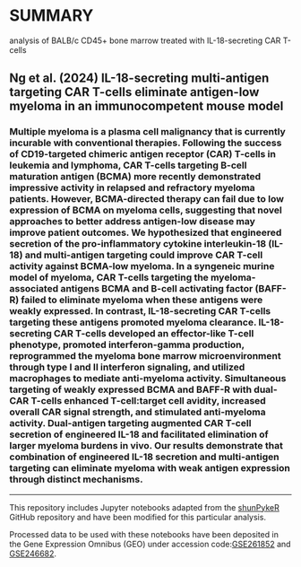 # SUMMARY
analysis of BALB/c CD45+ bone marrow treated with IL-18-secreting CAR T-cells

## Ng et al. (2024) IL-18-secreting multi-antigen targeting CAR T-cells eliminate antigen-low myeloma in an immunocompetent mouse model

### Multiple myeloma is a plasma cell malignancy that is currently incurable with conventional therapies. Following the success of CD19-targeted chimeric antigen receptor (CAR) T-cells in leukemia and lymphoma, CAR T-cells targeting B-cell maturation antigen (BCMA) more recently demonstrated impressive activity in relapsed and refractory myeloma patients. However, BCMA-directed therapy can fail due to low expression of BCMA on myeloma cells, suggesting that novel approaches to better address antigen-low disease may improve patient outcomes. We hypothesized that engineered secretion of the pro-inflammatory cytokine interleukin-18 (IL-18) and multi-antigen targeting could improve CAR T-cell activity against BCMA-low myeloma. In a syngeneic murine model of myeloma, CAR T-cells targeting the myeloma-associated antigens BCMA and B-cell activating factor (BAFF-R) failed to eliminate myeloma when these antigens were weakly expressed. In contrast, IL-18-secreting CAR T-cells targeting these antigens promoted myeloma clearance. IL-18-secreting CAR T-cells developed an effector-like T-cell phenotype, promoted interferon-gamma production, reprogrammed the myeloma bone marrow microenvironment through type I and II interferon signaling, and utilized macrophages to mediate anti-myeloma activity. Simultaneous targeting of weakly expressed BCMA and BAFF-R with dual-CAR T-cells enhanced T-cell:target cell avidity, increased overall CAR signal strength, and stimulated anti-myeloma activity. Dual-antigen targeting augmented CAR T-cell secretion of engineered IL-18 and facilitated elimination of larger myeloma burdens in vivo. Our results demonstrate that combination of engineered IL-18 secretion and multi-antigen targeting can eliminate myeloma with weak antigen expression through distinct mechanisms.

<hr>

This repository includes Jupyter notebooks adapted from the [shunPykeR](https://github.com/kousaa/shunPykeR) GitHub repository and have been modified for this particular analysis.

Processed data to be used with these notebooks have been deposited in the Gene Expression Omnibus (GEO) under accession code:[GSE261852](https://www.ncbi.nlm.nih.gov/geo/query/acc.cgi?acc=GSE261852) and [GSE246682](https://www.ncbi.nlm.nih.gov/geo/query/acc.cgi?acc=GSE246682).
